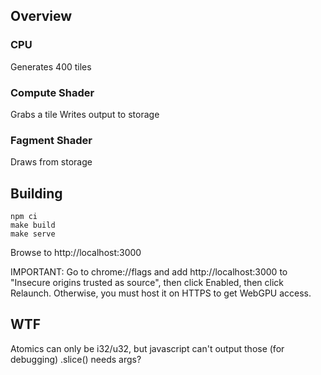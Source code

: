 ## Overview

### CPU

Generates 400 tiles

### Compute Shader

Grabs a tile
Writes output to storage


### Fagment Shader

Draws from storage


## Building

```
npm ci
make build
make serve
```

Browse to http://localhost:3000

IMPORTANT: Go to chrome://flags and add http://localhost:3000 to "Insecure
origins trusted as source", then click Enabled, then click Relaunch.  Otherwise, you must
host it on HTTPS to get WebGPU access.


## WTF

Atomics can only be i32/u32, but javascript can't output those (for debugging)
.slice() needs args?
